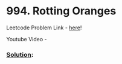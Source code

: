 # 994. Rotting Oranges

Leetcode Problem Link - [here](https://leetcode.com/problems/rotting-oranges/description/?envType=study-plan-v2&envId=top-100-liked)!

Youtube Video - 

### [Solution]():

```cpp


```